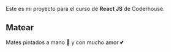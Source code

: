 Este es mi proyecto para el curso de **React JS** de Coderhouse.

## Matear 
Mates pintados a mano 🎨 y con mucho amor 💕

